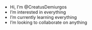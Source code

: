 -  Hi, I’m @CreatusDemiurgos
-  I’m interested in everything
-  I’m currently learning everything
-  I’m looking to collaborate on anything

<!---
CreatusDemiurgos/CreatusDemiurgos is a ✨ special ✨ repository because its `README.md` (this file) appears on your GitHub profile.
You can click the Preview link to take a look at your changes.
--->
